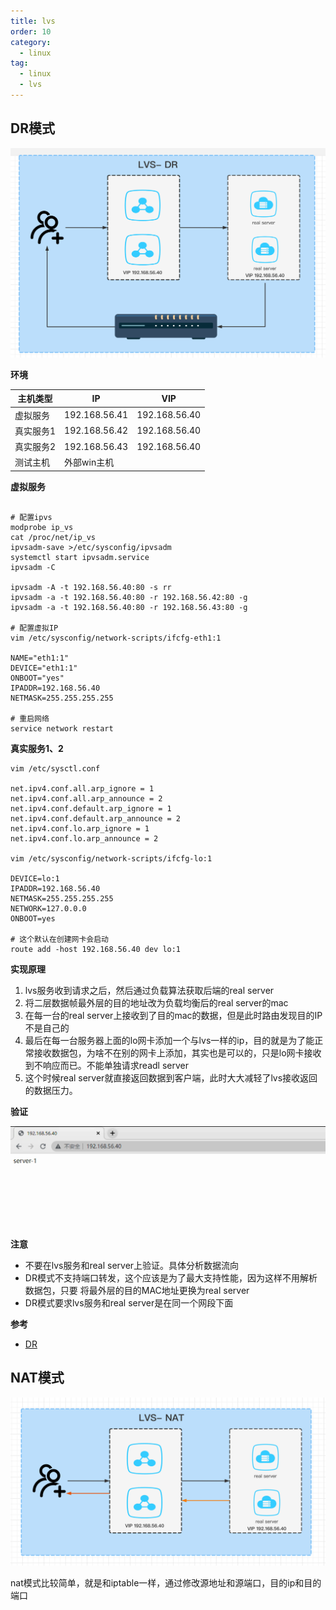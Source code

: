 ```yaml
---
title: lvs
order: 10
category:
  - linux
tag:
  - linux
  - lvs
---
```


## DR模式

![DR](./assets/lvs-DR.png)

**环境**

| 主机类型  | IP            | VIP           |
|-------|---------------|---------------|
| 虚拟服务  | 192.168.56.41 | 192.168.56.40 |
| 真实服务1 | 192.168.56.42 | 192.168.56.40 |
| 真实服务2 | 192.168.56.43 | 192.168.56.40 |
| 测试主机  | 外部win主机       |               |


**虚拟服务**

```shell

# 配置ipvs
modprobe ip_vs
cat /proc/net/ip_vs
ipvsadm-save >/etc/sysconfig/ipvsadm
systemctl start ipvsadm.service
ipvsadm -C

ipvsadm -A -t 192.168.56.40:80 -s rr
ipvsadm -a -t 192.168.56.40:80 -r 192.168.56.42:80 -g
ipvsadm -a -t 192.168.56.40:80 -r 192.168.56.43:80 -g

# 配置虚拟IP
vim /etc/sysconfig/network-scripts/ifcfg-eth1:1

NAME="eth1:1"
DEVICE="eth1:1"
ONBOOT="yes"
IPADDR=192.168.56.40
NETMASK=255.255.255.255

# 重启网络
service network restart

```

**真实服务1、2**

```shell
vim /etc/sysctl.conf

net.ipv4.conf.all.arp_ignore = 1
net.ipv4.conf.all.arp_announce = 2
net.ipv4.conf.default.arp_ignore = 1
net.ipv4.conf.default.arp_announce = 2
net.ipv4.conf.lo.arp_ignore = 1
net.ipv4.conf.lo.arp_announce = 2

vim /etc/sysconfig/network-scripts/ifcfg-lo:1 

DEVICE=lo:1
IPADDR=192.168.56.40
NETMASK=255.255.255.255
NETWORK=127.0.0.0
ONBOOT=yes

# 这个默认在创建网卡会启动
route add -host 192.168.56.40 dev lo:1
```

**实现原理**

1. lvs服务收到请求之后，然后通过负载算法获取后端的real server
2. 将二层数据帧最外层的目的地址改为负载均衡后的real server的mac
3. 在每一台的real server上接收到了目的mac的数据，但是此时路由发现目的IP不是自己的
4. 最后在每一台服务器上面的lo网卡添加一个与lvs一样的ip，目的就是为了能正常接收数据包，为啥不在别的网卡上添加，其实也是可以的，只是lo网卡接收到不响应而已。不能单独请求readl server
5. 这个时候real server就直接返回数据到客户端，此时大大减轻了lvs接收返回的数据压力。



**验证**

![img_1.png](./assets/dr-test.png)

**注意**

- 不要在lvs服务和real server上验证。具体分析数据流向
- DR模式不支持端口转发，这个应该是为了最大支持性能，因为这样不用解析数据包，只要 将最外层的目的MAC地址更换为real server
- DR模式要求lvs服务和real server是在同一个网段下面

**参考**

- [DR]

## NAT模式

![nat](./assets/lvs-NAT.png)

nat模式比较简单，就是和iptable一样，通过修改源地址和源端口，目的ip和目的端口



[DR]: https://www.ngui.cc/el/1251476.html?action=onClick
